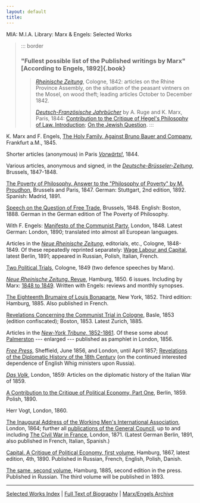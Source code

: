 ```yaml
---
layout: default
title: 
---
```

MIA: M.I.A. Library: Marx & Engels: Selected Works

> ::: border
>  
>
> ### "Fullest possible list of the Published writings by Marx" [According to Engels, 1892]{.book}
>
> > [*Rheinische
> > Zeitung*](../../subject/newspapers/rheinische-zeitung.htm), Cologne,
> > 1842: articles on the Rhine Province Assembly, on the situation of
> > the peasant vintners on the Mosel, on wood theft; leading articles
> > October to December 1842.
> >
> > [*Deutsch-Französische
> > Jahrbücher*](../../1844/df-jahrbucher/index.htm) by A. Ruge and K.
> > Marx, Paris, 1844: [Contribution to the Critique of Hegel's
> > Philosophy of Law. Introduction](../../1843/critique-hpr/intro.htm);
> > [On the Jewish Question](../../1844/jewish-question/index.htm).
> :::

K. Marx and F. Engels, [The Holy Family, Against Bruno Bauer and
Company](../../1845/holy-family/index.htm), Frankfurt a.M., 1845.

Shorter articles (anonymous) in Paris
[*Vorwärts!*](../../subject/newspapers/vorwarts.htm), 1844.

Various articles, anonymous and signed, in the
[*Deutsche-Brüsseler-Zeitung*](../../subject/newspapers/deutsche-brusseler.htm),
Brussels, 1847-1848.

[The Poverty of Philosophy. Answer to the "Philosophy of Poverty" by M.
Proudhon](../../1847/poverty-philosophy/index.htm), Brussels and Paris,
1847. German: Stuttgart, 2nd edition, 1892. Spanish: Madrid, 1891.

[Speech on the Question of Free Trade](../../1848/free-trade/index.htm),
Brussels, 1848. English: Boston, 1888. German in the German edition of
The Poverty of Philosophy.

With F. Engels: [Manifesto of the Communist
Party](../../1848/communist-manifesto/index.htm), London, 1848. Latest
German: London, 1890; translated into almost all European languages.

Articles in the [*Neue Rheinische
Zeitung*](../../subject/newspapers/neue-rheinische-zeitung.htm),
editorials, etc., Cologne, 1848-1849. Of these repeatedly reprinted
separately: [Wage Labour and Capital](../../1847/wage-labour/index.htm),
latest Berlin, 1891; appeared in Russian, Polish, Italian, French.

[Two Political Trials](../../1849/two-political-trials/index.htm),
Cologne, 1849 (two defence speeches by Marx).

[*Neue Rheinische Zeitung*. Revue](../../1850/nrz-revue/index.htm),
Hamburg, 1850. 6 issues. Including by Marx: [1848 to
1849](../../1850/class-struggles-france/index.htm). Written with Engels:
reviews and monthly synopses.

[The Eighteenth Brumaire of Louis
Bonaparte](../../1852/18th-brumaire/index.htm), New York, 1852. Third
edition: Hamburg, 1885. Also published in French.

[Revelations Concerning the Communist Trial in
Cologne](../../1853/revelations/index.htm), Basle, 1853 (edition
confiscated); Boston, 1853. Latest Zurich, 1885.

Articles in the [*New-York Tribune*,
1852-1861](../../subject/newspapers/new-york-tribune.htm). Of these some
about [Palmerston](../../1853/palmerston/index.htm) --- enlarged ---
published as pamphlet in London, 1856.

[*Free Press*](../../subject/newspapers/free-press.htm), Sheffield, June
1856, and London, until April 1857; [Revelations of the Diplomatic
History of the 18th Century](../../1857/russia/index.htm) (on the
continued interested dependence of English Whig ministers upon Russia).

[*Das Volk*](../../subject/newspapers/das-volk.htm), London, 1859:
Articles on the diplomatic history of the Italian War of 1859.

[A Contribution to the Critique of Political Economy, Part
One](../../1859/critique-pol-economy/index.htm), Berlin, 1859. Polish,
1890.

Herr Vogt, London, 1860.

[The Inaugural Address of the Working Men's International
Association](../../1864/10/27.htm), London, 1864; further all
[publications of the General Council](../../1864/iwma/index.htm), up to
and including [The Civil War in
France](../../1871/civil-war-france/index.htm), London, 1871. (Latest
German Berlin, 1891, also published in French, Italian, Spanish.)

[Capital. A Critique of Political Economy, first
volume](../../1867-c1/index.htm), Hamburg, 1867, latest edition, 4th,
1890. Published in Russian, French, English, Polish, Danish.

[The same, second volume](../../1885-c2/index.htm), Hamburg, 1885,
second edition in the press. Published in Russian. The third volume will
be published in 1893.

------------------------------------------------------------------------

[Selected Works Index](../../sw/index.htm) \| [Full Text of
Biography](../../1892/11/marx.htm) \| [Marx/Engels
Archive](../../../index.htm)

 
